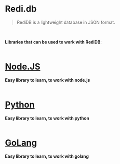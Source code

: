 # Redi.db

> RediDB is a lightweight database in JSON format.

<br><br/>
**Libraries that can be used to work with RediDB**: <br><br/>

# [Node.JS](https://www.npmjs.com/package/redi.db.js)

**Easy library to learn, to work with node.js**
<br><br/>

# [Python](https://github.com/redi-db/redi.db.py)

**Easy library to learn, to work with python**
<br><br/>

# [GoLang](https://github.com/redi-db/redi.db.go)

**Easy library to learn, to work with golang**
